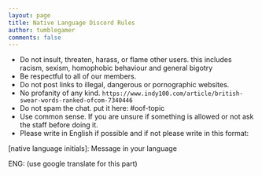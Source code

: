 ```yaml
---
layout: page
title: Native Language Discord Rules
author: tumblegamer
comments: false
---
```

- Do not insult, threaten, harass, or flame other users. this includes racism, sexism, homophobic behaviour and general bigotry
- Be respectful to all of our members.
- Do not post links to illegal, dangerous or pornographic websites.
- No profanity of any kind. `https://www.indy100.com/article/british-swear-words-ranked-ofcom-7340446`
- Do not spam the chat. put it here: #oof-topic 
- Use common sense. If you are unsure if something is allowed or not ask the staff before doing it.
- Please write in English if possible and if not please write in this format:

[native language initials]: Message in your language

ENG: (use google translate for this part)
